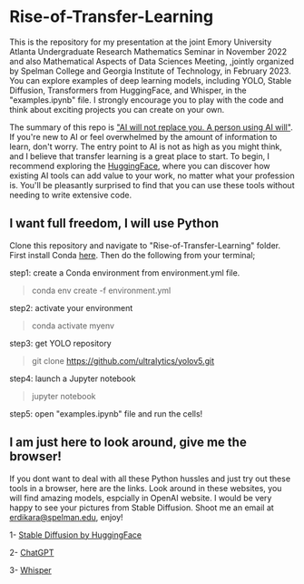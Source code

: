 # Rise-of-Transfer-Learning

This is the repository for my presentation at the joint Emory University Atlanta Undergraduate Research Mathematics Seminar in November 2022 and also Mathematical Aspects of Data Sciences Meeting, ,jointly organized by Spelman College and Georgia Institute of Technology, in February 2023. You can explore examples of deep learning models, including YOLO, Stable Diffusion, Transformers from HuggingFace, and Whisper, in the "examples.ipynb" file. I strongly encourage you to play with the code and think about exciting projects you can create on your own.


The summary of this repo is ["AI will not replace you. A person using AI will"](https://twitter.com/svpino/status/1610984481342771200?s=20). If you're new to AI or feel overwhelmed by the amount of information to learn, don't worry. The entry point to AI is not as high as you might think, and I believe that transfer learning is a great place to start. To begin, I recommend exploring the [HuggingFace](https://huggingface.co/), where you can discover how existing AI tools can add value to your work, no matter what your profession is. You'll be pleasantly surprised to find that you can use these tools without needing to write extensive code.


## I want full freedom, I will use Python

Clone this repository and navigate to "Rise-of-Transfer-Learning" folder. First install Conda [here](https://conda.io/projects/conda/en/latest/user-guide/install/index.html). Then do the following from your terminal;

step1: create a Conda environment from environment.yml file.
> conda env create -f environment.yml

step2: activate your environment
> conda activate myenv

step3: get YOLO repository
> git clone https://github.com/ultralytics/yolov5.git

step4: launch a Jupyter notebook
> jupyter notebook

step5: open "examples.ipynb" file and run the cells! 

## I am just here to look around, give me the browser!

If you dont want to deal with all these Python hussles and just try out these tools in a browser, here are the links. Look around in these websites, you will find amazing models, espcially in OpenAI website. I would be very happy to see your pictures from Stable Diffusion. Shoot me an email at erdikara@spelman.edu, enjoy!

1- [Stable Diffusion by HuggingFace](https://huggingface.co/spaces/stabilityai/stable-diffusion)

2- [ChatGPT](https://chat.openai.com/chat)

3- [Whisper](https://huggingface.co/openai/whisper-large)
